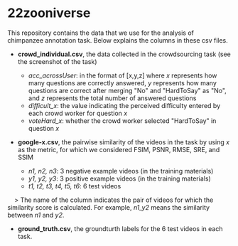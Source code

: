 # 22zooniverse

This repository contains the data that we use for the analysis of chimpanzee annotation task.
Below explains the columns in these csv files.

- **crowd\_individual.csv**, the data collected in the crowdsourcing task (see the screenshot of the task)
  - _acc_acrossUser_: in the format of [x,y,z] where _x_ represents how many questions are correctly answered, _y_ represents how many questions are correct after merging "No" and "HardToSay" as "No", and _z_ represents the total number of answered questions
  - _difficult\_x_: the value indicating the perceived difficulty entered by each crowd worker for question _x_
  - _voteHard\_x_: whether the crowd worker selected "HardToSay" in question _x_

- **google-x.csv**, the pairwise similarity of the videos in the task by using _x_ as the metric, for which we considered FSIM, PSNR, RMSE, SRE, and SSIM
  - _n1, n2, n3_: 3 negative example videos (in the training materials)
  - _y1, y2, y3_: 3 positive example videos (in the training materials)
  - _t1, t2, t3, t4, t5, t6_: 6 test videos

&nbsp;&nbsp;&nbsp;&nbsp;> The name of the column indicates the pair of videos for which the similarity score is calculated. For example, _n1\_y2_ means the similarity between _n1_ and _y2_.

- **ground\_truth.csv**, the groundturth labels for the 6 test videos in each task.


